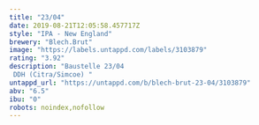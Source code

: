```yaml
---
title: "23/04"
date: 2019-08-21T12:05:58.457717Z
style: "IPA - New England"
brewery: "Blech.Brut"
image: "https://labels.untappd.com/labels/3103879"
rating: "3.92"
description: "Baustelle 23/04  DDH (Citra/Simcoe) "
untappd_url: "https://untappd.com/b/blech-brut-23-04/3103879"
abv: "6.5"
ibu: "0"
robots: noindex,nofollow
---
```

